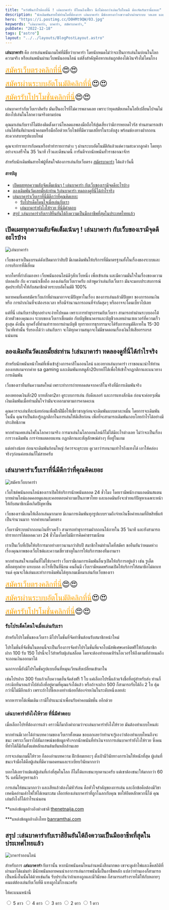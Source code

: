 ```yaml
---
title: "หวังฟันกำไรต้องที่นี่ ! เล่นบาคาร่า ทีไหนถึงเฟี้ยว นึกไม่ออกว่าเล่นเว็บไหนดี ต้องจัดกับเรานี่แหละ"
description: "นักเดิมพันสายไพ่ท่านใดที่ต้องการ เล่นบาคาร่า มีช่องทางกว้างขวางฝากผ่านระบบ วอเลท และโปรดีๆต้องเล่นกับเราวันนี้"
hero: "https://i.postimg.cc/D0HMt9QW/03.jpg"
keywords: "เล่นบาคาร่า, บาคาร่า, สมัครบาคาร่า,"
pubDate: "2022-12-18"
tags: ["astro"]
layout: "../../layouts/BlogPostLayout.astro"
---
```


**เล่นบาคาร่า**  คือ การเล่นพนันเกมไพ่ที่มีชื่อว่าบาคาร่า โดยนับหมดไม่ว่าจะเป็นการเล่นในบ่อนในโลกความจริง หรือเล่นพนันผ่านเว็บพนันออนไลน์ แต่สิ่งสำคัญคือหากเล่นถูกต้องได้เงินจริงไม่โดนโกง 

<font size= "5">[<span style="color:orange">สมัครเว็บตรงคลิกที่นี่</span>](https://nazavip.com/26174/t41626o2r59456244323y2m2l464p4)😍😍</font>

<font size= "5">[<span style="color:orange">สมัครผ่านระบบอัตโนมัติคลิกที่นี่</span>](https://nazavip.com/26174/t41626o2r59456244323y2m2l464p4)😍😍</font>

<font size= "5">[<span style="color:orange">สมัครรับโปรโมชั่นคลิกที่นี</span>่](https://nazavip.com/26174/t41626o2r59456244323y2m2l464p4)😍😍</font>



เล่นบาคาร่ากับเว็บเราสิครับ มันเป็นอะไรที่ไม่ควรพลาดเลย เพราะว่ายุคสมัยเทคโนโลยีเปลี่ยนไปจนไม่ต้องไปเล่นในโลกความจริงตามบ่อน 

คุณมาเล่นกับเราก็ไม่ต้องติดตั้งดาวน์โหลดแอพลงมือถือให้สุ่มเสี่ยงว่ามีการหยอดไวรัส ท่านสามารถเข้าเล่นได้ทันทีผ่านหน้าคอมหรือมือถือด้วยเว็บไซต์ที่มีความเสถียรในระดับสูง พร้อมช่องทางฝากถอนสะดวกสบายรูปแบบใหม่ 

คุณจะทำรายการกับคนหรือทำทำรายการต่าง ๆ ผ่านระบบอัตโนมัติก้แล้วแต่ความสะดวกลูกค้า โดยทุกอย่างจะเสร็จใน 35 วินาที เร็วและดีขนาดนี้ การันตีจากนักพนันทั่วราชอาณาจักร


สำหรับนักเดิมพันสายไพ่ผู้ที่สนใจต้องการเล่นกับเว็บตรง [สมัครบาคาร่า]([registerbaccarat](https://nazamvip-cool.netlify.app/posts/registerbaccarat/)) ได้แล้ววันนี้ 


#### สารบัญ
- [เปิดเผยทุกความลับจัดเต็มเน้นๆ ! เล่นบาคาร่า กับเว็บของเรามีจุดดีอะไรบ้าง ](#เปิดเผยทุกความลับจัดเต็มเน้นๆ--เล่นบาคาร่า-กับเว็บของเรามีจุดดีอะไรบ้าง-)
- [ลองเดิมพันวัดเลยมั้ยล่ะท่าน !เล่นบาคาร่า ทดลองดูที่นี่ได้กำไรจริง ](#ลองเดิมพันวัดเลยมั้ยล่ะท่าน-เล่นบาคาร่า-ทดลองดูที่นี่ได้กำไรจริง-)
- [เล่นบาคาร่าเว็บเราที่นี่มีดีกว่าที่คุณคิดเยอะ  ](#เล่นบาคาร่าเว็บเราที่นี่มีดีกว่าที่คุณคิดเยอะ--)
  - [รับโปรเด็ดโดนใจเมื่อเล่นกับเรา ](#รับโปรเด็ดโดนใจเมื่อเล่นกับเรา-)
  - [เล่นบาคาร่ายังไงให้รวย ที่นี่มีคำตอบ ](#เล่นบาคาร่ายังไงให้รวย-ที่นี่มีคำตอบ-)
- [สรุป :เล่นบาคาร่ากับเราสิยืนยันได้ถึงความเป็นมืออาชีพที่สุดในประเทศไทยแล้ว ](#สรุป-เล่นบาคาร่ากับเราสิยืนยันได้ถึงความเป็นมืออาชีพที่สุดในประเทศไทยแล้ว-)






## เปิดเผยทุกความลับจัดเต็มเน้นๆ ! เล่นบาคาร่า กับเว็บของเรามีจุดดีอะไรบ้าง <a name="introduction"></a>




![เล่นบาคาร่า](https://i.postimg.cc/D0HMt9QW/03.jpg)

เว็บของเราเป็นแบรนด์ดังเปิดมากว่าสิบปี มีเกมเดิมพันให้บริการที่มีมาตรฐานทั้งในเรื่องของระบบและการบริการที่ดีเยี่ยม 

หากใครที่กำลังมองหา เว็บพนันออนไลน์ดีๆสักเว็บหนึ่ง เพื่อเข้าเล่น และมีความมั่นใจในเรื่องของความปลอดภัย กับ ความน่าเชื่อถือ ลองเล่นกับเว็บเราครับ  กล้าพูดว่าเล่นกับเว็บเรา มันจะมอบประสบการณ์สุดประทับใจให้กับสมาชิกด้วยระบบอัตโนมัติ 100% 

หลายคนที่เคยสมัครเว็บเก่าที่ผ่านมาอาจจะมีปัญหาในเรื่อง ของการเล่นแล้วมีปัญหา ของการถอนเงิน หรือ การฝากเงินที่จะต้องรอเวลา หรือมีจำนวนการถอนที่จำกัดสุดๆ หรืออาจจะโดนเบี้ยวไปเลย

 แต่ที่นี่ เล่นกับเราสิทุกอย่างจะง่ายไปหมด  เพราะการทำธุรกรรมกับเว็บเรา สามารถทำผ่านระบบออโต้ ด้วยตัวของคุณเอง ระบบของเว็บเราเชื่อมต่อ กับบัญชีธนาคารและบัญชีวอเลทผ่านเซอเวอร์ที่ความเร็วสูงสุด ดังนั้น ทุกครั้งที่ท่านทำรายการผ่านบัญชี ทุกรายการธุรกรรมจะได้รับการอนุมัติภายใน 15-30 วินาทีเท่านั้น รับรองได้ว่า เล่นกับเรา จะได้ทุกความสนุกจะไม่มีขาดตอนเรื่องเงินให้เสียอรรถรสแน่นอน

## ลองเดิมพันวัดเลยมั้ยล่ะท่าน !เล่นบาคาร่า ทดลองดูที่นี่ได้กำไรจริง <a name="paragraph1"></a>


สำหรับนักพนันหน้าใหม่ที่เพิ่งเข้าสู่วงการคาสิโนออนไลน์ และอยากเล่นบาคาร่า เราขอแนะนำให้ท่าน ลองเทสเกมจากค่าย sa gaming และเดิมพันเทสดูสัก20บาทก็ได้เพื่อให้เข้าใจกฎกติกาและแนวทางการเดิมพัน 

เว็บของเรายืนยันความสดใหม่ เพราะทำการถ่ายทอดสดจากคาสิโนจริงที่มีการเดิมพันจริง 

ลองหยอดเงินสัก20 บาทสักตา2ตา  ดูระบบการเล่น กับดีลเลอร์ และการแทงสักนิด ก่อนจะค่อยๆเพิ่มเงินเดิมพันเมื่อท่านมั่นใจว่ามันจะออกมาตามการคาดคะเน

คุณควรจะเล่นทีละน้อยก่อนเพื่อฝึกฝีมือให้เชี่ยวชาญก่อนจะเดิมพันแบบตาละหมื่น โดยการจะเดิมพันในนั้น คุณจำเป็นต้องรู้กฎกติกาในการเล่นให้ดีเสียก่อน เพื่อที่จะสามารถเดิมพันกอบโกยกำไรได้อย่างมีประสิทธิภาพ 

หากท่านเคยเล่นไพ่ในโลกความจริง การมาเล่นในโลกออนไลน์ก็ไม่ได้มีอะไรต่างเลย  ไม่ว่าจะเป็นเรื่อง การวางเดิมพัน การจ่ายผลตอบแทน กฎกติกาและสัญลักษณ์ต่างๆ ที่อยู่ในเกม 

แต่อย่างน้อย ก่อนจะเดิมพันก้อนใหญ่ ก้ควรจะดุระบบ ดูเวลาว่ารอนานเท่าไรถึงแทงได้ เอาให้คล่องจริงๆก่อนค่อยเล่นก็ไม่สายครับ

 


## เล่นบาคาร่าเว็บเราที่นี่มีดีกว่าที่คุณคิดเยอะ  <a name="paragraph2"></a>

![สมัครเว็บบาคาร่า](https://i.postimg.cc/Ls3Gn0S7/02.jpg)


เว็บไซต์พนันออนไลน์ของเราเปิดให้บริการนักพนันตลอด 24 ชั่วโมง โดยเรามีพนักงานแอดมินสแตนบายผ่านไลน์แอดคอยดูแลและคอยตอบคำถามเป็นภาษาไทย และแอดมินยังจะช่วยแก้ปัญหาเฉพาะหน้าให้กับสมาชิกเมื่อเกิดปัญหาขึ้น

เว็บของเรามีเกมให้เลือกเล่นมากมาย มีเกมการเดิมพันทุกรูปแบบรวมถึงจ่ายเงินซื้อค่ายเกมที่ลิขสิทธิ์แท้เป็นจำนวนมาก จากค่ายเกมโดยตรง

เว็บเรามีระบบฝากถอนเงินที่รวดเร็ว สามารถทำธุรกรรมฝากถอนได้ภายใน 35 วินาที และยังสามารถทำรายการได้ตลอดเวลา 24 ชั่วโมงโดยไม่มีการคิดค่าธรรมเนียม 

เราเป็นเว็บที่เปิดให้บริการมาอย่างยาวนานกว่าสิบปี สมาชิกใหม่ท่านใดที่สมัคร ขอยืนยันว่าหมดห่วงเรื่องคุณภาพของเว็บไซต์และความเชี่ยวชาญในการให้บริการของทีมงานเรา


หากท่านสนใจเกมอื่นที่ไม่ใช่บาคาร่า เว็บเรามีเกมการเดิมพันอื่นๆเปิดให้บริการอยู่แล้ว เช่น รูเล็ต สล็อตทุกค่าย แทงบอล อะไรที่เป็นที่นิยม คนอื่นมี เว็บเรามีหมดพร้อมเปิดให้บริการให้สมาชิกไม่ตกเทรนด์ คุณจะได้เล่นและทำการเดิมพันได้ทุกเกมเมื่อมาเล่นกับเว็บของเรา

<font size= "5">[<span style="color:orange">สมัครเว็บตรงคลิกที่นี่</span>](https://nazavip.com/26174/t41626o2r59456244323y2m2l464p4)😍😍</font>

<font size= "5">[<span style="color:orange">สมัครผ่านระบบอัตโนมัติคลิกที่นี่</span>](https://nazavip.com/26174/t41626o2r59456244323y2m2l464p4)😍😍</font>

<font size= "5">[<span style="color:orange">สมัครรับโปรโมชั่นคลิกที่นี</span>่](https://nazavip.com/26174/t41626o2r59456244323y2m2l464p4)😍😍</font>

 
### รับโปรเด็ดโดนใจเมื่อเล่นกับเรา <a name="paragraph3"></a>


สำหรับโปรโมชั่นของเว็บเรา มีโปรโมชั่นที่จัดทำขึ้นต้อนรับสมาชิกหน้าใหม่

 โปรโมชั่นที่จัดขึ้นในตอนนี้จะเป็นเรื่องการจัดทำโปรโมชั่นที่แจกโบนัสพิเศษเครดิตฟรีให้กับสมาชิก ฝาก 100 รับ 150 โปรนี้จะไว้สำหรับผุ้เล่นสล็อต โดยจะต้องทำยอดเทิร์นโอเวอร์ให้ถึงตามที่กำหนดถึงจะถอนเงินออกมาได้
 
  นอกจากนี้ยังมีโปรโมชั่นรูปแบบอื่นที่หมุนเวียนสับเปลี่ยนเข้ามาใน

เช่นโปรฝาก 300 รับแก้วเก็บความเย็นจัดส่งฟรี 1 ใบ แค่เลือกโปรนี้แล้วแจ้งชื่อที่อยู่สำหรับส่ง ท่านก็กระดิกทีนรอแก้วไปส่งถึงที่อยู่ตามที่คุณแจ้งได้แล้ว หรือถ้าจะฝาก 500 ก็สามารถรับได้ถึง 2 ใบ คุ้มกว่านี้ไม่มีอีกแล้ว เพราะถ้าไปซื้อเองอย่างน้อยก็ต้องจ่ายเงินในระดับหนึ่งเลยล่ะ

หากหารายได้เพิ่มเติม เรามีโปรแนะนำเพื่อนรับค่าคอมมิชชั่น ออีกด้วย

### เล่นบาคาร่ายังไงให้รวย ที่นี่มีคำตอบ <a name="paragraph4"></a>

เมื่อเลือกโปรที่ต้องการแล้ว คราวนี้ก็มาถึงคำถามว่าจะเล่นบาคาร่ายังไงให้รวย มันต้องทำแบบไหนล่ะ

หากท่านมีเวลาได้อ่านบทความของเว็บเราทั้งหมด ขอบอกเลยว่าท่านจะรู้เองว่าต้องทำแบบไหนถึงจะชนะ เพราะเว็บเราไปสัมภาษณ์ขอข้อมูลจริงจากนักพนันที่ทำเงินจากการเล่นบาคาร่ายังไงให้รวย ซึ่งคนที่ทำได้ก็มีกันตั้งแต่หลักแสนต้นยันหลักล้านเลย

การจะเล่นเกมนี้ให้รวย ก็ลองอ่านบทความ ฝึกซ้อมเยอะๆ ตั้งเป้ามีวินัยทางการเงินให้หนักที่สุด ผู้เล่นที่ชนะเจ้ามือได้คือผู้เล่นที่มีความอดทนและระเบียบวินัยมากกว่า 

บอกได้เลยว่าแม้แต่ผู้เล่นที่เก่งที่สุดในโลก ก็ไม่ได้แทงชนะทุกตานะครับ แต่เขาต้องชนะให้มากกว่า 60 % แค่นี้ก็หรูหราแล้ว

การเล่นให้ชนะมากกว่า และเสียแล้วต้องไม่หัวร้อน คือหัวใจสำคัญของการเล่น และอีกข้อคือต้องมีวิชาเทคนิคอ่านเค้าไพ่ให้ได้เหมาะสม เลือกห้องเล่นบาคาร่าที่ถูกโฉลกกับคุณ ขอให้ยึดหลักพวกนี้ได้ คุณเล่นยังไงก็ได้กำไรแน่นอน



**แหล่งข้อมูลอ้างอิงต่างชาติ [thenetnaija.com](https://www.thenetnaija.net/)

***แหล่งข้อมูลอ้างอิงไทย  [banramthai.com](http://banramthai.com/)





## สรุป :เล่นบาคาร่ากับเราสิยืนยันได้ถึงความเป็นมืออาชีพที่สุดในประเทศไทยแล้ว <a name="paragraph5"></a>

![บาคาร่าออนไลน์](https://i.postimg.cc/zGWs1Gcq/01.jpg)

สำหรับการ ***เล่นบาคาร่า*** กับเรานั้น หากนักพนันคนไหนอ่านหนังสือมากพอ เขาจะดูเค้าไพ่และเช็คสถิติที่ผ่านมาได้แม่นยำ มีนักพนันหลายคนนำเอาการเล่นการพนันนี้เป็นอาชีพหลัก แปลว่าท่านเองก็สามารถเป็นหนึ่งในนั้นได้ด้วยเช่นกัน รับประกันว่าถ้าแทงถูกและมีวินัยพอ ก็สามารถสร้างรายได้ให้กับหลายๆคนแต่ต้องเล่นกับเว็บที่ดี แทงถูกไม่โกงนะครับ 


ให้คะแนนหน้านี้
<head>
  <meta charset="UTF-8">
  <link rel="stylesheet" type="text/css" href="style.css">
  <title>Star rating using pure CSS</title>
</head>

<body>
  <div class="rate">
    <input type="radio" id="star5" name="rate" value="5" />
    <label for="star5" title="text">5 ดาว</label>
    <input type="radio" id="star4" name="rate" value="4" />
    <label for="star4" title="text">4 ดาว</label>
    <input type="radio" id="star3" name="rate" value="3" />
    <label for="star3" title="text">3 ดาว</label>
    <input type="radio" id="star2" name="rate" value="2" />
    <label for="star2" title="text">2 ดาว</label>
    <input type="radio" id="star1" name="rate" value="1" />
    <label for="star1" title="text">1 ดาว</label>
  </div>
</body>

</html>

